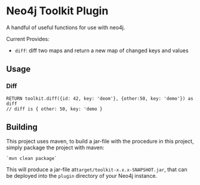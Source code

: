 # Neo4j Toolkit Plugin

A handful of useful functions for use with neo4j.

Current Provides: 
* `diff`: diff two maps and return a new map of changed keys and values

## Usage

### Diff
```cypher
RETURN toolkit.diff({id: 42, key: 'deom'}, {other:50, key: 'demo'}) as diff
// diff is { other: 50, key: 'demo }
```

## Building

This project uses maven, to build a jar-file with the procedure in this
project, simply package the project with maven:

    `mvn clean package`

This will produce a jar-file at`target/toolkit-x.x.x-SNAPSHOT.jar`,
that can be deployed into the `plugin` directory of your Neo4j instance.
